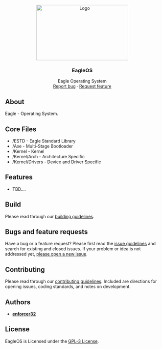<p align="center">
  <a href="#license">
    <img src="Resources/Branding/EagleBannerSmall.png" alt="Logo" width=300 height=180>
  </a>

  <h3 align="center">EagleOS</h3>

  <p align="center">
    Eagle Operating System
    <br>
    <a href="https://github.com/enforcer32/EagleOS/issues/new?labels=bug">Report bug</a>
    ·
    <a href="https://github.com/enforcer32/EagleOS/issues/new?labels=feature">Request feature</a>
  </p>
</p>

## About

Eagle - Operating System.

## Core Files

- /ESTD - Eagle Standard Library
- /Axe - Multi-Stage Bootloader
- /Kernel - Kernel
- /Kernel/Arch - Architecture Specific
- /Kernel/Drivers - Device and Driver Specific

## Features

- TBD....

## Build
Please read through our [building guidelines](https://github.com/enforcer32/EagleOS/blob/master/BUILDING.md).

## Bugs and feature requests

Have a bug or a feature request? Please first read the [issue guidelines](https://github.com/enforcer32/EagleOS/blob/master/CONTRIBUTING.md) and search for existing and closed issues. If your problem or idea is not addressed yet, [please open a new issue](https://github.com/enforcer32/EagleOS/issues/new).

## Contributing

Please read through our [contributing guidelines](https://github.com/enforcer32/EagleOS/blob/master/CONTRIBUTING.md). Included are directions for opening issues, coding standards, and notes on development.
## Authors

- [**enforcer32**](https://github.com/enforcer32)

## License

EagleOS is Licensed under the [GPL-3 License](https://github.com/enforcer32/EagleOS/blob/master/COPYING.txt).
